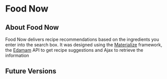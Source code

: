 # Food Now

## About Food Now
Food Now delivers recipe recommendations based on the ingredients you enter into the search box. It was designed using the <a target="_blank" href="https://materializecss.com/">Materialize</a> framework, the <a href="https://www.edamam.com/" target="_blank">Edamam</a> API to get recipe suggestions and Ajax to retrieve the information</p>

## Future Versions
